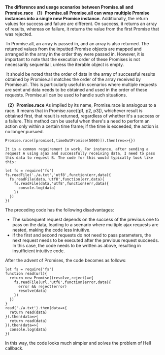 
**The difference and usage scenarios between Promise.all and Promise.race**
**（1）Promise.all**
	**Promise.all can wrap multiple Promise instances into a single new Promise instance.** Additionally, the return values for success and failure are different. On success, it returns an array of results, whereas on failure, it returns the value from the first Promise that was rejected.

​	In Promise.all, an array is passed in, and an array is also returned. The returned values from the inputted Promise objects are mapped and arranged in the array in the order they were passed in. However, it is important to note that the execution order of these Promises is not necessarily sequential, unless the iterable object is empty.


​	It should be noted that the order of data in the array of successful results obtained by Promise.all matches the order of the array received by Promise.all. This is particularly useful in scenarios where multiple requests are sent and data needs to be obtained and used in the order of these requests. Promise.all can be used to handle such situations.

**（2）Promise.race**
As implied by its name, Promise.race is analogous to a race. It means that in Promise.race([p1, p2, p3]), whichever result is obtained first, that result is returned, regardless of whether it's a success or a failure. This method can be useful when there's a need to perform an action only within a certain time frame; if the time is exceeded, the action is no longer pursued.



```plain
Promise.race([promise1,timeOutPromise(5000)]).then(res=>{})
```



 	It is a common requirement in work. For instance, after sending a request A using ajax and successfully receiving data, I need to pass this data to request B. The code for this would typically look like this:

```plain
let fs = require('fs')
fs.readFile('./a.txt','utf8',function(err,data){
  fs.readFile(data,'utf8',function(err,data){
    fs.readFile(data,'utf8',function(err,data){
      console.log(data)
    })
  })
})
```



The preceding code has the following disadvantages:

- The subsequent request depends on the success of the previous one to pass on the data, leading to a scenario where multiple ajax requests are nested, making the code less intuitive.
- if the first and second requests do not need to pass parameters, the next request needs to be executed after the previous request succeeds. In this case, the code needs to be written as above, resulting in insufficient intuitive code.

After the advent of Promises, the code becomes as follows:



```plain
let fs = require('fs')
function read(url){
  return new Promise((resolve,reject)=>{
    fs.readFile(url,'utf8',function(error,data){
      error && reject(error)
      resolve(data)
    })
  })
}
read('./a.txt').then(data=>{
  return read(data) 
}).then(data=>{
  return read(data)  
}).then(data=>{
  console.log(data)
})
```



In this way, the code looks much simpler and solves the problem of Hell callback.
